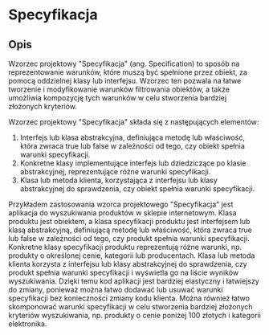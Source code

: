 # Specyfikacja
## Opis
Wzorzec projektowy "Specyfikacja" (ang. Specification) to sposób na reprezentowanie warunków, które muszą być spełnione przez obiekt, za pomocą oddzielnej klasy lub interfejsu. Wzorzec ten pozwala na łatwe tworzenie i modyfikowanie warunków filtrowania obiektów, a także umożliwia kompozycję tych warunków w celu stworzenia bardziej złożonych kryteriów.

Wzorzec projektowy "Specyfikacja" składa się z następujących elementów:
1. Interfejs lub klasa abstrakcyjna, definiująca metodę lub właściwość, która zwraca true lub false w zależności od tego, czy obiekt spełnia warunki specyfikacji.
2. Konkretne klasy implementujące interfejs lub dziedziczące po klasie abstrakcyjnej, reprezentujące różne warunki specyfikacji.
3. Klasa lub metoda klienta, korzystająca z interfejsu lub klasy abstrakcyjnej do sprawdzenia, czy obiekt spełnia warunki specyfikacji.

Przykładem zastosowania wzorca projektowego "Specyfikacja" jest aplikacja do wyszukiwania produktów w sklepie internetowym. Klasa produktu jest obiektem, a klasa specyfikacji produktu jest interfejsem lub klasą abstrakcyjną, definiującą metodę lub właściwość, która zwraca true lub false w zależności od tego, czy produkt spełnia warunki specyfikacji. Konkretne klasy specyfikacji produktu reprezentują różne warunki, np. produkty o określonej cenie, kategorii lub producentach. Klasa lub metoda klienta korzysta z interfejsu lub klasy abstrakcyjnej do sprawdzenia, czy produkt spełnia warunki specyfikacji i wyświetla go na liście wyników wyszukiwania. Dzięki temu kod aplikacji jest bardziej elastyczny i łatwiejszy do zmiany, ponieważ można łatwo dodawać lub usuwać warunki specyfikacji bez konieczności zmiany kodu klienta. Można również łatwo skomponować warunki specyfikacji w celu stworzenia bardziej złożonych kryteriów wyszukiwania, np. produkty o cenie poniżej 100 złotych i kategorii elektronika.